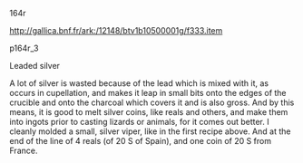 164r

http://gallica.bnf.fr/ark:/12148/btv1b10500001g/f333.item



p164r_3

Leaded silver



A lot of silver is wasted because of the lead which is mixed with it, as occurs in cupellation, and makes it leap in small bits onto the edges of the crucible and onto the charcoal which covers it and is also gross. And by this means, it is good to melt silver coins, like reals and others, and make them into ingots prior to casting lizards or animals, for it comes out better. I cleanly molded a small, silver viper, like in the first recipe above. And at the end of the line of 4 reals (of 20 S of Spain), and one coin of 20 S from France.



 













 




